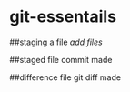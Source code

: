 # git-essentails

##staging a file
*add files*

##staged file
commit made

##difference file
git diff made
